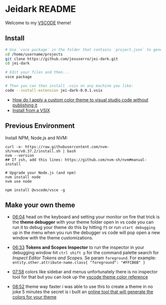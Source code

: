 # Jeidark README

Welcome to my [VSCODE](https://code.visualstudio.com/) theme!

## Install

``` bash
# Use `vsce package` in the folder that contains `project.json` to generate a package.
cd /home/username/projects
git clone https://github.com/jesuserro/jei-dark.git
cd jei-dark

# Edit your files and then...
vsce package

# Then you can then install .vsix on any machine you like:
code --install-extension jei-dark-0.0.1.vsix
```

- [How do I apply a custom color theme to visual studio code without publishing it](https://stackoverflow.com/questions/69062735/how-do-i-apply-a-custom-color-theme-to-visual-studio-code-without-publishing-it)
- [Install from a VSIX](https://code.visualstudio.com/docs/editor/extension-marketplace#_install-from-a-vsix)

## Previous Environment

Install NPM, Node.js and NVM:

``` shell
curl -o- https://raw.githubusercontent.com/nvm-sh/nvm/v0.37.2/install.sh | bash
nvm --version
## If zsh, add this lines: https://github.com/nvm-sh/nvm#manual-install

# Upgrade your Node.js (and npm)
nvm install node
nvm use node

npm install @vscode/vsce -g
```

## Make your own theme

- [06:04](https://www.youtube.com/watch?v=pGzssFNtWXw&t=364s) head on the keyboard and setting your monitor on fire that trick is the **theme debugger** with your theme folder open in vs code you can run it to debug your theme do this by hitting `f5` or run `start debugging` up in the menu when you run the debugger vs code will pop open a new window with the theme customizations.

- [06:33](https://www.youtube.com/watch?v=pGzssFNtWXw&t=393s) **Tokens and Scopes Inspector** to run the inspector in your debugging window hit `ctrl shift p` for the command palette search for *Inspect Editor Tokens and Scopes*. Se param `foreground`. For example: `entity.other.attribute-name.class{ "foreground": "#FFCB6B" }`

- [07:58](https://www.youtube.com/watch?v=pGzssFNtWXw&t=478s) colors like sidebar and menus unfortunately there is no inspector tool for that but you can look up the [vscode theme color reference](https://code.visualstudio.com/api/references/theme-color)

- [08:52](https://www.youtube.com/watch?v=pGzssFNtWXw&t=532s) theme way faster i was able to use this to create a theme in no joke 5 minutes the secret is i built an [online tool that will generate the colors for your theme](https://coder-coder.com/vs-code-theme-color-generator/)
